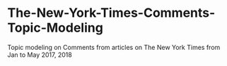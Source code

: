 # The-New-York-Times-Comments-Topic-Modeling
Topic modeling on Comments from articles on The New York Times from Jan to May 2017, 2018
